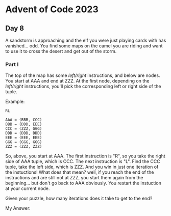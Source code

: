 # Advent of Code 2023

## Day 8

A sandstorm is approaching and the elf you were just playing cards with has vanished... odd. You find some maps on the camel you are riding and want to use it to cross the desert and get out of the storm.

### Part I

The top of the map has some _left/right_ instructions, and below are nodes. You start at AAA and end at ZZZ. At the first node, depending on the _left/right_ instructions, you'll pick the corresponding left or right side of the tuple. 

Example: 

```
RL

AAA = (BBB, CCC)
BBB = (DDD, EEE)
CCC = (ZZZ, GGG)
DDD = (DDD, DDD)
EEE = (EEE, EEE)
GGG = (GGG, GGG)
ZZZ = (ZZZ, ZZZ)
```

So, above, you start at AAA. The first instruction is "R", so you take the right side of AAA tuple, which is CCC. The next instruction is "L". Find the CCC tuple, take the left side, which is ZZZ. And you win in just one iteration of the instuctions! What does that mean? well, if you reach the end of the instructions and are still not at ZZZ, you start them again from the beginning... but don't go back to AAA obviously. You restart the instuction at your current node. 

Given your puzzle, how many iterations does it take to get to the end?

My Answer: 